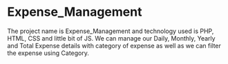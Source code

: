 # Expense_Management
The project name is Expense_Management and technology used is PHP, HTML, CSS and little bit of JS. We can manage our Daily, Monthly, Yearly  and Total Expense  details with category of expense as well as we can filter the expense using Category.
